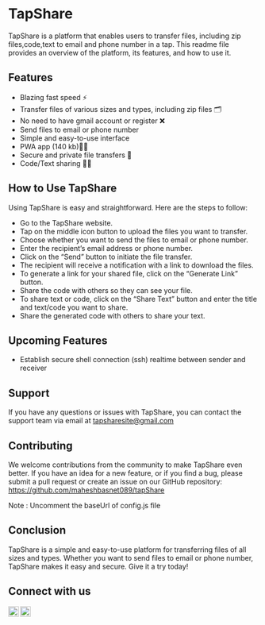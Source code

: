 # TapShare 

TapShare is a platform that enables users to transfer files, including zip files,code,text to email and phone number in a tap. This readme file provides an overview of the platform, its features, and how to use it.

## Features

- Blazing fast speed ⚡
- Transfer files of various sizes and types, including zip files 🗂️
- No need to have gmail account or register ❌
- Send files to email or phone number
- Simple and easy-to-use interface
- PWA app (140 kb)🧑‍💻
- Secure and private file transfers 🔐
- Code/Text sharing 🧑‍💻

## How to Use TapShare

Using TapShare is easy and straightforward. Here are the steps to follow:

- Go to the TapShare website.
- Tap on the middle icon button to upload the files you want to transfer.
- Choose whether you want to send the files to email or phone number.
- Enter the recipient’s email address or phone number.
- Click on the “Send” button to initiate the file transfer.
- The recipient will receive a notification with a link to download the files.
- To generate a link for your shared file, click on the “Generate Link” button.
- Share the code with others so they can see your file.
- To share text or code, click on the “Share Text” button and enter the title and text/code you want to share.
- Share the generated code with others to share your text.

## Upcoming Features

- Establish secure shell connection (ssh) realtime between sender and receiver

## Support

If you have any questions or issues with TapShare, you can contact the support team via email at tapsharesite@gmail.com

## Contributing

We welcome contributions from the community to make TapShare even better. If you have an idea for a new feature, or if you find a bug, please submit a pull request or create an issue on our GitHub repository: https://github.com/maheshbasnet089/tapShare

Note : Uncomment the baseUrl of config.js file 


## Conclusion

TapShare is a simple and easy-to-use platform for transferring files of all sizes and types. Whether you want to send files to email or phone number, TapShare makes it easy and secure. Give it a try today! 
## Connect with us
<a href="https://www.linkedin.com/company/tapshare089/"><img align="left" src="https://raw.githubusercontent.com/yushi1007/yushi1007/main/images/linkedin.svg" alt="tapShare | tapShare | LinkedIn" width="21px"/></a>
<a href="https://www.facebook.com/profile.php?id=100093945937193"><img align="left" src="https://raw.githubusercontent.com/yushi1007/yushi1007/main/images/facebook.svg" alt="TapShare|TapShare" width="21px"/></a>
</br>
